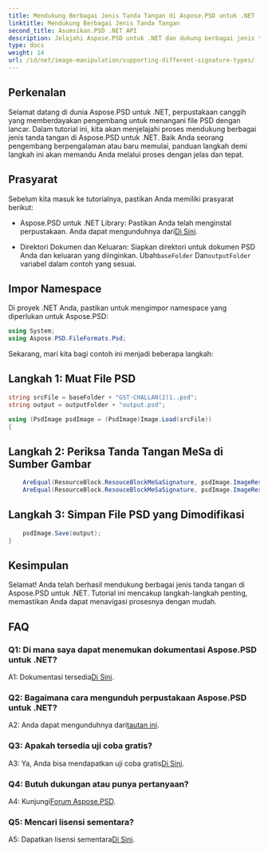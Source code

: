 ```yaml
---
title: Mendukung Berbagai Jenis Tanda Tangan di Aspose.PSD untuk .NET
linktitle: Mendukung Berbagai Jenis Tanda Tangan
second_title: Asumsikan.PSD .NET API
description: Jelajahi Aspose.PSD untuk .NET dan dukung berbagai jenis tanda tangan dengan mudah di file PSD Anda.
type: docs
weight: 14
url: /id/net/image-manipulation/supporting-different-signature-types/
---
```

## Perkenalan

Selamat datang di dunia Aspose.PSD untuk .NET, perpustakaan canggih yang memberdayakan pengembang untuk menangani file PSD dengan lancar. Dalam tutorial ini, kita akan menjelajahi proses mendukung berbagai jenis tanda tangan di Aspose.PSD untuk .NET. Baik Anda seorang pengembang berpengalaman atau baru memulai, panduan langkah demi langkah ini akan memandu Anda melalui proses dengan jelas dan tepat.

## Prasyarat

Sebelum kita masuk ke tutorialnya, pastikan Anda memiliki prasyarat berikut:

-  Aspose.PSD untuk .NET Library: Pastikan Anda telah menginstal perpustakaan. Anda dapat mengunduhnya dari[Di Sini](https://releases.aspose.com/psd/net/).

-  Direktori Dokumen dan Keluaran: Siapkan direktori untuk dokumen PSD Anda dan keluaran yang diinginkan. Ubah`baseFolder` Dan`outputFolder` variabel dalam contoh yang sesuai.

## Impor Namespace

Di proyek .NET Anda, pastikan untuk mengimpor namespace yang diperlukan untuk Aspose.PSD:

```csharp
using System;
using Aspose.PSD.FileFormats.Psd;
```

Sekarang, mari kita bagi contoh ini menjadi beberapa langkah:

## Langkah 1: Muat File PSD

```csharp
string srcFile = baseFolder + "GST-CHALLAN(2)1..psd";
string output = outputFolder + "output.psd";

using (PsdImage psdImage = (PsdImage)Image.Load(srcFile))
{
```

## Langkah 2: Periksa Tanda Tangan MeSa di Sumber Gambar

```csharp
    AreEqual(ResourceBlock.ResouceBlockMeSaSignature, psdImage.ImageResources[23].Signature);
    AreEqual(ResourceBlock.ResouceBlockMeSaSignature, psdImage.ImageResources[24].Signature);
```

## Langkah 3: Simpan File PSD yang Dimodifikasi

```csharp
    psdImage.Save(output);
}
```

## Kesimpulan

Selamat! Anda telah berhasil mendukung berbagai jenis tanda tangan di Aspose.PSD untuk .NET. Tutorial ini mencakup langkah-langkah penting, memastikan Anda dapat menavigasi prosesnya dengan mudah.

## FAQ

### Q1: Di mana saya dapat menemukan dokumentasi Aspose.PSD untuk .NET?

 A1: Dokumentasi tersedia[Di Sini](https://reference.aspose.com/psd/net/).

### Q2: Bagaimana cara mengunduh perpustakaan Aspose.PSD untuk .NET?

 A2: Anda dapat mengunduhnya dari[tautan ini](https://releases.aspose.com/psd/net/).

### Q3: Apakah tersedia uji coba gratis?

 A3: Ya, Anda bisa mendapatkan uji coba gratis[Di Sini](https://releases.aspose.com/).

### Q4: Butuh dukungan atau punya pertanyaan?

 A4: Kunjungi[Forum Aspose.PSD](https://forum.aspose.com/c/psd/34).

### Q5: Mencari lisensi sementara?

 A5: Dapatkan lisensi sementara[Di Sini](https://purchase.aspose.com/temporary-license/).
